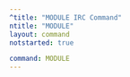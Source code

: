 ```yaml
---
^title: "MODULE IRC Command"
ntitle: "MODULE"
layout: command
notstarted: true

command: MODULE
---
```

